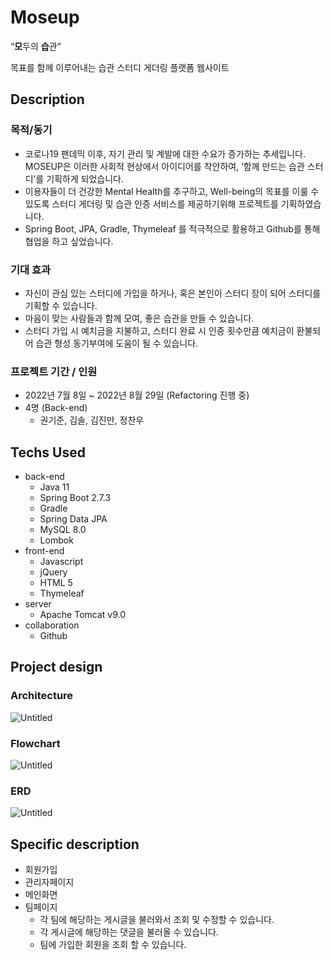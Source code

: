 

# Moseup



“**모**두의 **습**관”

목표를 함께 이루어내는 습관 스터디 게더링 플랫폼 웹사이트

## **Description**



### 목적/동기

- 코로나19 팬데믹 이후, 자기 관리 및 계발에 대한 수요가 증가하는 추세입니다. MOSEUP은 이러한 사회적 현상에서 아이디어를 착안하여, ‘함께 만드는 습관 스터디’를 기획하게 되었습니다.
- 이용자들이 더 건강한 Mental Health를 추구하고, Well-being의 목표를 이룰 수 있도록 스터디 게더링 및 습관 인증 서비스를 제공하기위해 프로젝트를 기획하였습니다.
- Spring Boot, JPA, Gradle, Thymeleaf 를 적극적으로 활용하고 Github를 통해 협업을 하고 싶었습니다.

### 기대 효과

- 자신이 관심 있는 스터디에 가입을 하거나, 혹은 본인이 스터디 장이 되어 스터디를 기획할 수 있습니다.
- 마음이 맞는 사람들과 함께 모여, 좋은 습관을 만들 수 있습니다.
- 스터디 가입 시 예치금을 지불하고, 스터디 완료 시 인증 횟수만큼 예치금이 환불되어 습관 형성 동기부여에 도움이 될 수 있습니다.

### 프로젝트 기간 / 인원

- 2022년 7월 8일 ~ 2022년 8월 29일 (Refactoring 진행 중)
- 4명 (Back-end)
    - 권기준, 김솔, 김진만, 정찬우

## Techs Used


- back-end
    - Java 11
    - Spring Boot 2.7.3
    - Gradle
    - Spring Data JPA
    - MySQL 8.0
    - Lombok
- front-end
    - Javascript
    - jQuery
    - HTML 5
    - Thymeleaf
- server
    - Apache Tomcat v9.0
- collaboration
    - Github

## Project design



### Architecture

![Untitled](Moseup%2015eaf12a729f417cbf5b2181d96530e7/Untitled.png)

### Flowchart

![Untitled](Moseup%2015eaf12a729f417cbf5b2181d96530e7/Untitled%201.png)

### ERD

![Untitled](Moseup%2015eaf12a729f417cbf5b2181d96530e7/Untitled%202.png)

## **Specific description**



- 회원가입
- 관리자페이지
- 메인화면
- 팀페이지
    - 각 팀에 해당하는 게시글을 불러와서 조회 및 수정할 수 있습니다.
    - 각 게시글에 해당하는 댓글을 불러올 수 있습니다.
    - 팀에 가입한 회원을 조회 할 수 있습니다.
